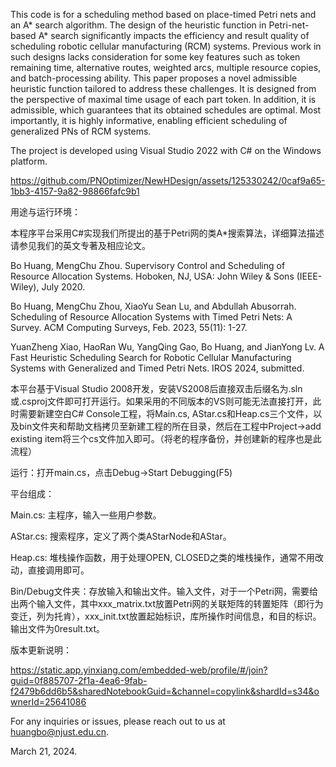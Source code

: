 This code is for a scheduling method based on place-timed Petri nets and an A* search algorithm. The design of the heuristic function in Petri-net-based A* search significantly impacts the efficiency and result quality of scheduling robotic cellular manufacturing (RCM) systems. Previous work in such designs lacks consideration for some key features such as token remaining time, alternative routes, weighted arcs, multiple resource copies, and batch-processing ability. This paper proposes a novel admissible heuristic function tailored to address these challenges. It is designed from the perspective of maximal time usage of each part token. In addition, it is admissible, which guarantees that its obtained schedules are optimal. Most importantly, it is highly informative, enabling efficient scheduling of generalized PNs of RCM systems.

The project is developed using Visual Studio 2022 with C# on the Windows platform.

https://github.com/PNOptimizer/NewHDesign/assets/125330242/0caf9a65-1bb3-4157-9a82-98866fafc9b1


用途与运行环境：

本程序平台采用C#实现我们所提出的基于Petri网的类A*搜索算法，详细算法描述请参见我们的英文专著及相应论文。

Bo Huang, MengChu Zhou. Supervisory Control and Scheduling of Resource Allocation Systems. Hoboken, NJ, USA: John Wiley & Sons (IEEE-Wiley), July 2020.

Bo Huang, MengChu Zhou, XiaoYu Sean Lu, and Abdullah Abusorrah. Scheduling of Resource Allocation Systems with Timed Petri Nets: A Survey. ACM Computing Surveys, Feb. 2023, 55(11): 1-27. 

YuanZheng Xiao, HaoRan Wu, YangQing Gao, Bo Huang, and JianYong Lv. A Fast Heuristic Scheduling Search for Robotic Cellular Manufacturing Systems with Generalized and Timed Petri Nets. IROS 2024, submitted.


本平台基于Visual Studio 2008开发，安装VS2008后直接双击后缀名为.sln或.csproj文件即可打开运行。如果采用的不同版本的VS则可能无法直接打开，此时需要新建空白C# Console工程，将Main.cs, AStar.cs和Heap.cs三个文件，以及bin文件夹和帮助文档拷贝至新建工程的所在目录，然后在工程中Project->add existing item将三个cs文件加入即可。（将老的程序备份，并创建新的程序也是此流程）

运行：打开main.cs，点击Debug->Start Debugging(F5)

平台组成：

Main.cs: 主程序，输入一些用户参数。

AStar.cs: 搜索程序，定义了两个类AStarNode和AStar。

Heap.cs: 堆栈操作函数，用于处理OPEN, CLOSED之类的堆栈操作，通常不用改动，直接调用即可。

Bin/Debug文件夹：存放输入和输出文件。输入文件，对于一个Petri网，需要给出两个输入文件，其中xxx_matrix.txt放置Petri网的关联矩阵的转置矩阵（即行为变迁，列为托肯），xxx_init.txt放置起始标识，库所操作时间信息，和目的标识。输出文件为0result.txt。

版本更新说明：

https://static.app.yinxiang.com/embedded-web/profile/#/join?guid=0f885707-2f1a-4ea6-9fab-f2479b6dd6b5&sharedNotebookGuid=&channel=copylink&shardId=s34&ownerId=25641086

For any inquiries or issues, please reach out to us at huangbo@njust.edu.cn.

March 21, 2024.
